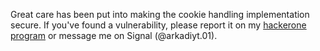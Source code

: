 Great care has been put into making the cookie handling implementation secure. If you've found a vulnerability, please report it on my [hackerone program](https://hackerone.com/arkadiyt-projects) or message me on Signal (@arkadiyt.01).
